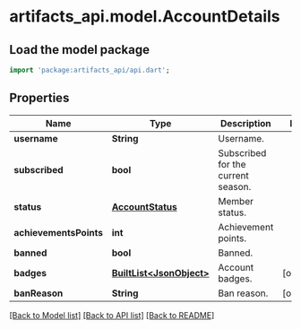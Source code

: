 # artifacts_api.model.AccountDetails

## Load the model package
```dart
import 'package:artifacts_api/api.dart';
```

## Properties
Name | Type | Description | Notes
------------ | ------------- | ------------- | -------------
**username** | **String** | Username. | 
**subscribed** | **bool** | Subscribed for the current season. | 
**status** | [**AccountStatus**](AccountStatus.md) | Member status. | 
**achievementsPoints** | **int** | Achievement points. | 
**banned** | **bool** | Banned. | 
**badges** | [**BuiltList&lt;JsonObject&gt;**](JsonObject.md) | Account badges. | [optional] 
**banReason** | **String** | Ban reason. | [optional] 

[[Back to Model list]](../README.md#documentation-for-models) [[Back to API list]](../README.md#documentation-for-api-endpoints) [[Back to README]](../README.md)



